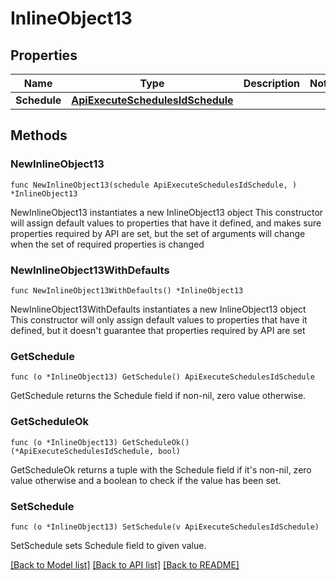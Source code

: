 # InlineObject13

## Properties

Name | Type | Description | Notes
------------ | ------------- | ------------- | -------------
**Schedule** | [**ApiExecuteSchedulesIdSchedule**](_api_execute_schedules__id__schedule.md) |  | 

## Methods

### NewInlineObject13

`func NewInlineObject13(schedule ApiExecuteSchedulesIdSchedule, ) *InlineObject13`

NewInlineObject13 instantiates a new InlineObject13 object
This constructor will assign default values to properties that have it defined,
and makes sure properties required by API are set, but the set of arguments
will change when the set of required properties is changed

### NewInlineObject13WithDefaults

`func NewInlineObject13WithDefaults() *InlineObject13`

NewInlineObject13WithDefaults instantiates a new InlineObject13 object
This constructor will only assign default values to properties that have it defined,
but it doesn't guarantee that properties required by API are set

### GetSchedule

`func (o *InlineObject13) GetSchedule() ApiExecuteSchedulesIdSchedule`

GetSchedule returns the Schedule field if non-nil, zero value otherwise.

### GetScheduleOk

`func (o *InlineObject13) GetScheduleOk() (*ApiExecuteSchedulesIdSchedule, bool)`

GetScheduleOk returns a tuple with the Schedule field if it's non-nil, zero value otherwise
and a boolean to check if the value has been set.

### SetSchedule

`func (o *InlineObject13) SetSchedule(v ApiExecuteSchedulesIdSchedule)`

SetSchedule sets Schedule field to given value.



[[Back to Model list]](../README.md#documentation-for-models) [[Back to API list]](../README.md#documentation-for-api-endpoints) [[Back to README]](../README.md)


